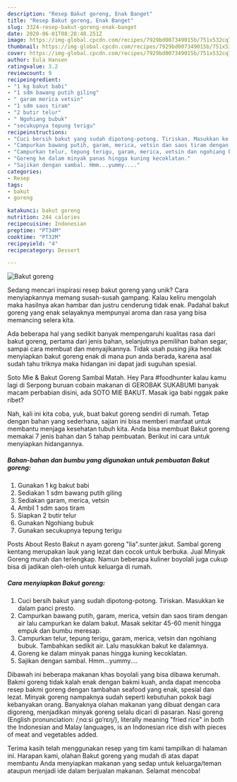 ```yaml
---
description: "Resep Bakut goreng, Enak Banget"
title: "Resep Bakut goreng, Enak Banget"
slug: 3324-resep-bakut-goreng-enak-banget
date: 2020-06-01T08:28:48.251Z
image: https://img-global.cpcdn.com/recipes/7929bd007349015b/751x532cq70/bakut-goreng-foto-resep-utama.jpg
thumbnail: https://img-global.cpcdn.com/recipes/7929bd007349015b/751x532cq70/bakut-goreng-foto-resep-utama.jpg
cover: https://img-global.cpcdn.com/recipes/7929bd007349015b/751x532cq70/bakut-goreng-foto-resep-utama.jpg
author: Eula Hansen
ratingvalue: 3.2
reviewcount: 9
recipeingredient:
- "1 kg bakut babi"
- "1 sdm bawang putih giling"
- " garam merica vetsin"
- "1 sdm saos tiram"
- "2 butir telur"
- " Ngohiang bubuk"
- "secukupnya tepung terigu"
recipeinstructions:
- "Cuci bersih bakut yang sudah dipotong-potong. Tiriskan. Masukkan ke dalam panci presto."
- "Campurkan bawang putih, garam, merica, vetsin dan saos tiram dengan air lalu campurkan ke dalam bakut. Masak sekitar 45-60 menit hingga empuk dan bumbu meresap."
- "Campurkan telur, tepung terigu, garam, merica, vetsin dan ngohiang bubuk. Tambahkan sedikit air. Lalu masukkan bakut ke dalamnya."
- "Goreng ke dalam minyak panas hingga kuning kecoklatan."
- "Sajikan dengan sambal. Hmm...yummy...."
categories:
- Resep
tags:
- bakut
- goreng

katakunci: bakut goreng 
nutrition: 244 calories
recipecuisine: Indonesian
preptime: "PT34M"
cooktime: "PT32M"
recipeyield: "4"
recipecategory: Dessert

---
```



![Bakut goreng](https://img-global.cpcdn.com/recipes/7929bd007349015b/751x532cq70/bakut-goreng-foto-resep-utama.jpg)

Sedang mencari inspirasi resep bakut goreng yang unik? Cara menyiapkannya memang susah-susah gampang. Kalau keliru mengolah maka hasilnya akan hambar dan justru cenderung tidak enak. Padahal bakut goreng yang enak selayaknya mempunyai aroma dan rasa yang bisa memancing selera kita.

Ada beberapa hal yang sedikit banyak mempengaruhi kualitas rasa dari bakut goreng, pertama dari jenis bahan, selanjutnya pemilihan bahan segar, sampai cara membuat dan menyajikannya. Tidak usah pusing jika hendak menyiapkan bakut goreng enak di mana pun anda berada, karena asal sudah tahu triknya maka hidangan ini dapat jadi suguhan spesial.

Soto Mie &amp; Bakut Goreng Sambal Matah. Hey Para #foodhunter kalau kamu lagi di Serpong buruan cobain makanan di GEROBAK SUKABUMI banyak macam perbabian disini, ada SOTO MIE BAKUT. Masak iga babi nggak pake ribet?


Nah, kali ini kita coba, yuk, buat bakut goreng sendiri di rumah. Tetap dengan bahan yang sederhana, sajian ini bisa memberi manfaat untuk membantu menjaga kesehatan tubuh kita. Anda bisa membuat Bakut goreng memakai 7 jenis bahan dan 5 tahap pembuatan. Berikut ini cara untuk menyiapkan hidangannya.

<!--inarticleads1-->

##### Bahan-bahan dan bumbu yang digunakan untuk pembuatan Bakut goreng:

1. Gunakan 1 kg bakut babi
1. Sediakan 1 sdm bawang putih giling
1. Sediakan  garam, merica, vetsin
1. Ambil 1 sdm saos tiram
1. Siapkan 2 butir telur
1. Gunakan  Ngohiang bubuk
1. Gunakan secukupnya tepung terigu


Posts About Resto Bakut n ayam goreng &#34;lia&#34;.sunter.jakut. Sambal goreng kentang merupakan lauk yang lezat dan cocok untuk berbuka. Jual Minyak Goreng murah dan terlengkap. Namun beberapa kuliner boyolali juga cukup bisa di jadikan oleh-oleh untuk keluarga di rumah. 

<!--inarticleads2-->

##### Cara menyiapkan Bakut goreng:

1. Cuci bersih bakut yang sudah dipotong-potong. Tiriskan. Masukkan ke dalam panci presto.
1. Campurkan bawang putih, garam, merica, vetsin dan saos tiram dengan air lalu campurkan ke dalam bakut. Masak sekitar 45-60 menit hingga empuk dan bumbu meresap.
1. Campurkan telur, tepung terigu, garam, merica, vetsin dan ngohiang bubuk. Tambahkan sedikit air. Lalu masukkan bakut ke dalamnya.
1. Goreng ke dalam minyak panas hingga kuning kecoklatan.
1. Sajikan dengan sambal. Hmm...yummy....


Dibawah ini beberapa makanan khas boyolali yang bisa dibawa kerumah. Bakmi goreng tidak kalah enak dengan bakmi kuah, anda dapat mencoba resep bakmi goreng dengan tambahan seafood yang enak, spesial dan lezat. Minyak goreng nampaknya sudah seperti kebutuhan pokok bagi kebanyakan orang. Banyaknya olahan makanan yang dibuat dengan cara digoreng, menjadikan minyak goreng selalu dicari di pasaran. Nasi goreng (English pronunciation: /ˌnɑːsi ɡɒˈrɛŋ/), literally meaning &#34;fried rice&#34; in both the Indonesian and Malay languages, is an Indonesian rice dish with pieces of meat and vegetables added. 

Terima kasih telah menggunakan resep yang tim kami tampilkan di halaman ini. Harapan kami, olahan Bakut goreng yang mudah di atas dapat membantu Anda menyiapkan makanan yang sedap untuk keluarga/teman ataupun menjadi ide dalam berjualan makanan. Selamat mencoba!
